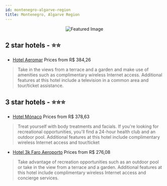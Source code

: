 ```yaml
---
id: montenegro-algarve-region
title: Montenegro, Algarve Region
---
```


<center><img src="https://i.travelapi.com/hotels/1000000/90000/83800/83708/27bfb18d_z.jpg" alt="Featured Image" /></center>


##  2 star hotels - ⭐️⭐️

-    [Hotel Aeromar](https://us.hurb.com/hotels/montenegro/hotel-aeromar-JNP-JP706387?cmp=18055) Prices from R$ 384,26
   > Take in the views from a terrace and a garden and make use of amenities such as complimentary wireless Internet access. Additional features at this hotel include a television in a common area and tour/ticket assistance.

##  3 star hotels - ⭐️⭐️⭐️

-    [Hotel Mónaco](https://us.hurb.com/hotels/montenegro/hotel-monaco-JNP-JP020322?cmp=18055) Prices from R$ 378,63
   > Treat yourself with body treatments and facials. If you're looking for recreational opportunities, you'll find a 24-hour health club and an outdoor pool. Additional features at this hotel include complimentary wireless Internet access and tour/ticket
-    [Hotel 3k Faro Aeroporto](https://us.hurb.com/hotels/montenegro/hotel-3k-faro-aeroporto-JNP-JP260941?cmp=18055) Prices from R$ 276,08
   > Take advantage of recreation opportunities such as an outdoor pool or take in the view from a terrace and a garden. Additional features at this hotel include complimentary wireless Internet access and concierge services.
